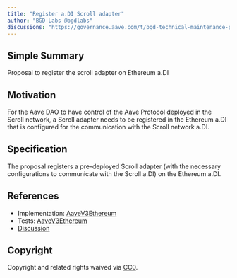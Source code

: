 ```yaml
---
title: "Register a.DI Scroll adapter"
author: "BGD Labs @bgdlabs"
discussions: "https://governance.aave.com/t/bgd-technical-maintenance-proposals/15274/15"
---
```


## Simple Summary

Proposal to register the scroll adapter on Ethereum a.DI

## Motivation

For the Aave DAO to have control of the Aave Protocol deployed in the Scroll network, a Scroll adapter needs to be
registered in the Ethereum a.DI that is configured for the communication with the Scroll network a.DI.

## Specification

The proposal registers a pre-deployed Scroll adapter (with the necessary configurations to communicate with the Scroll a.DI) on the Ethereum a.DI.

## References

- Implementation: [AaveV3Ethereum](https://github.com/bgd-labs/aave-proposals-v3/blob/main/src/20240122_AaveV3Ethereum_RegisterADIScrollAdapter/AaveV3Ethereum_RegisterADIScrollAdapter_20240122.sol)
- Tests: [AaveV3Ethereum](https://github.com/bgd-labs/aave-proposals-v3/blob/main/src/20240122_AaveV3Ethereum_RegisterADIScrollAdapter/AaveV3Ethereum_RegisterADIScrollAdapter_20240122.t.sol)
- [Discussion](https://governance.aave.com/t/arfc-aave-v3-deployment-on-scroll-mainnet/16126/)

## Copyright

Copyright and related rights waived via [CC0](https://creativecommons.org/publicdomain/zero/1.0/).
